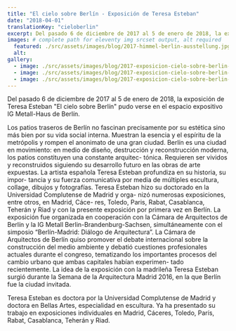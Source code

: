 ```yaml
---
title: "El cielo sobre Berlín - Exposición de Teresa Esteban"
date: "2018-04-01"
translationKey: "cieloberlin"
excerpt: Del pasado 6 de diciembre de 2017 al 5 de enero de 2018, la exposición de Teresa Esteban "El cielo sobre Berlín" pudo verse en el espacio expositivo IG Metall-Haus de Berlín.
images: # complete path for eleventy img srcset output, alt required
  featured: ./src/assets/images/blog/2017-himmel-berlin-ausstellung.jpg
  alt:
gallery:
  - image: ./src/assets/images/blog/2017-exposicion-cielo-sobre-berlin-3.jpg
  - image: ./src/assets/images/blog/2017-exposicion-cielo-sobre-berlin-4.jpg
  - image: ./src/assets/images/blog/2017-exposicion-cielo-sobre-berlin-5.jpg
---
```


Del pasado 6 de diciembre de 2017 al 5 de enero de 2018, la exposición de Teresa Esteban "El cielo sobre Berlín" pudo verse en el espacio expositivo IG Metall-Haus de Berlín.

Los patios traseros de Berlín no fascinan precisamente por su estética sino más bien por su vida social interna. Muestran la esencia y el espíritu de la metrópolis y rompen el anonimato de una gran ciudad. Berlín es una ciudad en movimiento: en medio de diseño, destrucción y reconstrucción moderna, los patios constituyen una constante arquitec- tónica. Requieren ser vividos y reconstruidos siguiendo su desarrollo futuro en las obras de arte expuestas. La artista española Teresa Esteban profundiza en su historia, su impor- tancia y su fuerza comunicativa por media de múltiples escultura, collage, dibujos y fotografías. Teresa Esteban hizo su doctorado en la Universidad Complutense de Madrid y orga- nizó numerosas exposiciones, entre otros, en Madrid, Cáce- res, Toledo, Paris, Rabat, Casablanca, Teherán y Riad y con la presente exposición por primera vez en Berlín. La exposición fue organizada en cooperación con la Cámara de Arquitectos de Berlín y la IG Metall Berlin-Brandenburg-Sachsen, simultáneamente con el simposio “Berlín-Madrid: Diálogo de Arquitectura”. La Cámara de Arquitectos de Berlín quiso promover el debate internacional sobre la construcción del medio ambiente y debatió cuestiones profesionales actuales durante el congreso, tematizando los importantes procesos del cambio urbano que ambas capitales habían experimen- tado recientemente. La idea de la exposición con la madrileña Teresa Esteban surgió durante la Semana de la Arquitectura Madrid 2016, en la que Berlín fue la ciudad invitada.

Teresa Esteban es doctora por la Universidad Complutense de Madrid y doctora en Bellas Artes, especialidad en escultura. Ya ha presentado su trabajo en exposiciones individuales en Madrid, Cáceres, Toledo, París, Rabat, Casablanca, Teherán y Riad.
